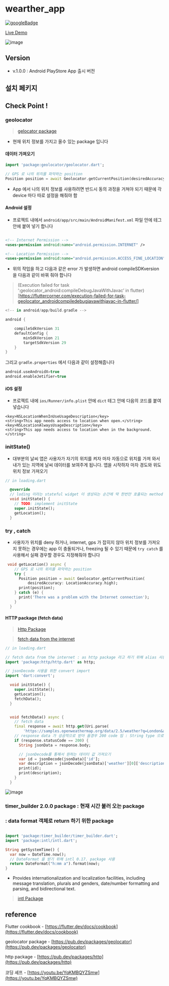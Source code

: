 # wearther_app

[![googleBadge](https://user-images.githubusercontent.com/28912774/141924039-763c1094-424d-480b-aa6e-55e906c606e8.png)](https://play.google.com/store/apps/details?id=info.jacobko.weather_app)

[Live Demo](https://weather.jacobko.info/#/)

![image](https://user-images.githubusercontent.com/28912774/141926820-1a965804-7b63-457a-a857-b6668dfe047e.png)

## Version

- v.1.0.0 : Android PlayStore App 출시 버전

## 설치 페키지

## Check Point !

### geolocator

> [gelocator package](https://pub.dev/packages/geolocator)

- 현재 위치 정보를 가지고 올수 있는 package 입니다

#### 데이터 가져오기

```dart
import 'package:geolocator/geolocator.dart';

// GPS 로 나의 위치를 파악하는 position
Position position = await Geolocator.getCurrentPosition(desiredAccuracy: LocationAccuracy.high);
```

- App 에서 나의 위치 정보를 사용하려면 반드시 동의 과정을 거쳐야 되기 때문에 각 device 마다 따로 설정을 해줘야 함

#### Android 설정

- 프로젝트 내에서 `android/app/src/main/AndroidManifest.xml` 파일 안에 <manifest> 테그 안에 붙여 넣기 합니다

```xml

<!-- Internet Permission -->
<uses-permission android:name="android.permission.INTERNET" />

<!-- Location Permission -->
<uses-permission android:name="android.permission.ACCESS_FINE_LOCATION" />
```

- 위의 작업을 하고 다음과 같은 error 가 발생하면 android compileSDKversion 을 다음과 같이 바꿔 줘야 합니다

> (Execution failed for task ‘:geolocator_android:compileDebugJavaWithJavac’ in flutter)[https://fluttercorner.com/execution-failed-for-task-geolocator_androidcompiledebugjavawithjavac-in-flutter/]

```gradle
<!-- in android/app/build.gradle -->

android {

    compileSdkVersion 31
    defaultConfig {
        minSdkVersion 21
        targetSdkVersion 29
    }
}
```

그리고 `gradle.properties` 에서 다음과 같이 설정해줍니다

```gradle
android.useAndroidX=true
android.enableJetifier=true
```

#### iOS 설정

- 프로젝트 내에 `ios/Runner/info.plist` 안에 `dict` 테그 안에 다음의 코드를 붙여 넣습니다

```plist
<key>NSLocationWhenInUseUsageDescription</key>
<string>This app needs access to location when open.</string>
<key>NSLocationAlwaysUsageDescription</key>
<string>This app needs access to location when in the background.</string>
```

### initState()

- 대부분의 날씨 앱은 사용자가 자기의 위치를 켜자 마자 자동으로 위치를 가져 와서 내가 있는 지역에 날씨 데이터를 보여주게 됩니다. 앱을 시작하자 마자 경도와 위도 위치 정보 가져오기

```dart
// in loading.dart

  @override
  // loding 이라는 stateful widget 이 생성되는 순간에 딱 한번만 호출되는 method
  void initState() {
    // TODO: implement initState
    super.initState();
    getLocation();
  }
```

### try , catch

- 사용자가 위치를 deny 하거나, internet, gps 가 잡히지 않아 위치 정보를 가져오지 못하는 경우에는 app 이 충돌되거나, freezing 될 수 있기 때문에 `try catch` 를 사용해서 실패 경우할 경우도 지정해줘야 합니다

```dart
 void getLocation() async {
    // GPS 로 나의 위치를 파악하는 position
    try {
      Position position = await Geolocator.getCurrentPosition(
          desiredAccuracy: LocationAccuracy.high);
      print(position);
    } catch (e) {
      print('There was a problem with the Internet connection');
    }
  }
```

#### HTTP package (fetch data)

> [Http Package](https://pub.dev/packages/http)

> [fetch data from the internet](https://flutter.dev/docs/cookbook/networking/fetch-data)

```dart
// in loading.dart

// fetch data from the internet : as http package 라고 하기 위해 alias 사용
import 'package:http/http.dart' as http;

// jsonDecode 사용을 위한 convert import
import 'dart:convert';

  void initState() {
    super.initState();
    getLocation();
    fetchData();
  }


  void fetchData() async {
    // fetch data
    final response = await http.get(Uri.parse(
        'https://samples.openweathermap.org/data/2.5/weather?q=London&appid=b1b15e88fa797225412429c1c50c122a1'));
    // response data 가 성공적으로 받아 올경우 200 code 임 : String type 으로 변환
    if (response.statusCode == 200) {
      String jsonData = response.body;

      // jsonDecode를 통해서 원하는 데이터 값 가져오기
      var id = jsonDecode(jsonData)['id'];
      var description = jsonDecode(jsonData)['weather'][0]['description'];
      print(id);
      print(description);
    }
  }
```

![image](https://user-images.githubusercontent.com/28912774/138393987-793b6291-3aea-4fe8-9266-334ac23499d1.png)

### timer_builder 2.0.0 package : 현재 시간 불러 오는 package

### : data format 객체로 return 하기 위한 package

```dart

import 'package:timer_builder/timer_builder.dart';
import 'package:intl/intl.dart';

String getSystemTime() {
  var now = DateTime.now();
  // DateFormat 을 받기 위해 intl 0.17. package 사용
  return DateFormat("h:mm a").format(now);
}


```

- Provides internationalization and localization facilities, including message translation, plurals and genders, date/number formatting and parsing, and bidirectional text.

> [intl Package](https://pub.dev/packages/intl/install)

## reference

Flutter cookbook - [https://flutter.dev/docs/cookbook](https://flutter.dev/docs/cookbook)

geolocator package - [https://pub.dev/packages/geolocator](https://pub.dev/packages/geolocator)

http package - [https://pub.dev/packages/http](https://pub.dev/packages/http)

코딩 셰프 - [https://youtu.be/YqKMBQYZSmw](https://youtu.be/YqKMBQYZSmw)

